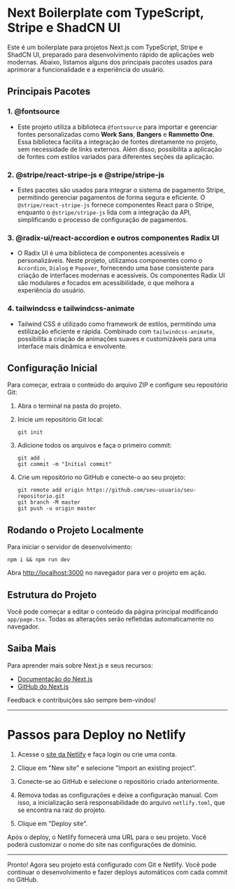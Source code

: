 # Next Boilerplate com TypeScript, Stripe e ShadCN UI

Este é um boilerplate para projetos Next.js com TypeScript, Stripe e ShadCN UI, preparado para desenvolvimento rápido de aplicações web modernas. Abaixo, listamos alguns dos principais pacotes usados para aprimorar a funcionalidade e a experiência do usuário.

## Principais Pacotes

### 1. **@fontsource**

- Este projeto utiliza a biblioteca `@fontsource` para importar e gerenciar fontes personalizadas como **Work Sans**, **Bangers** e **Rammetto One**. Essa biblioteca facilita a integração de fontes diretamente no projeto, sem necessidade de links externos. Além disso, possibilita a aplicação de fontes com estilos variados para diferentes seções da aplicação.

### 2. **@stripe/react-stripe-js e @stripe/stripe-js**

- Estes pacotes são usados para integrar o sistema de pagamento Stripe, permitindo gerenciar pagamentos de forma segura e eficiente. O `@stripe/react-stripe-js` fornece componentes React para o Stripe, enquanto o `@stripe/stripe-js` lida com a integração da API, simplificando o processo de configuração de pagamentos.

### 3. **@radix-ui/react-accordion e outros componentes Radix UI**

- O Radix UI é uma biblioteca de componentes acessíveis e personalizáveis. Neste projeto, utilizamos componentes como o `Accordion`, `Dialog` e `Popover`, fornecendo uma base consistente para criação de interfaces modernas e acessíveis. Os componentes Radix UI são modulares e focados em acessibilidade, o que melhora a experiência do usuário.

### 4. **tailwindcss e tailwindcss-animate**

- Tailwind CSS é utilizado como framework de estilos, permitindo uma estilização eficiente e rápida. Combinado com `tailwindcss-animate`, possibilita a criação de animações suaves e customizáveis para uma interface mais dinâmica e envolvente.

## Configuração Inicial

Para começar, extraia o conteúdo do arquivo ZIP e configure seu repositório Git:

1. Abra o terminal na pasta do projeto.
2. Inicie um repositório Git local:

   ```
   git init
   ```

3. Adicione todos os arquivos e faça o primeiro commit:

   ```
   git add .
   git commit -m "Initial commit"
   ```

4. Crie um repositório no GitHub e conecte-o ao seu projeto:

   ```
   git remote add origin https://github.com/seu-usuario/seu-repositorio.git
   git branch -M master
   git push -u origin master
   ```

## Rodando o Projeto Localmente

Para iniciar o servidor de desenvolvimento:

```
npm i && npm run dev
```

Abra [http://localhost:3000](http://localhost:3000) no navegador para ver o projeto em ação.

## Estrutura do Projeto

Você pode começar a editar o conteúdo da página principal modificando `app/page.tsx`. Todas as alterações serão refletidas automaticamente no navegador.

## Saiba Mais

Para aprender mais sobre Next.js e seus recursos:

- [Documentação do Next.js](https://nextjs.org/docs)
- [GitHub do Next.js](https://github.com/vercel/next.js)

Feedback e contribuições são sempre bem-vindos!

---

# Passos para Deploy no Netlify

1. Acesse o [site da Netlify](https://www.netlify.com/) e faça login ou crie uma conta.
2. Clique em "New site" e selecione "Import an existing project".
3. Conecte-se ao GitHub e selecione o repositório criado anteriormente.
4. Remova todas as configurações e deixe a configuração manual. Com isso, a inicialização será responsabilidade do arquivo `netlify.toml`, que se encontra na raiz do projeto.

5. Clique em "Deploy site".

Após o deploy, o Netlify fornecerá uma URL para o seu projeto. Você poderá customizar o nome do site nas configurações de domínio.

---

Pronto! Agora seu projeto está configurado com Git e Netlify. Você pode continuar o desenvolvimento e fazer deploys automáticos com cada commit no GitHub.
